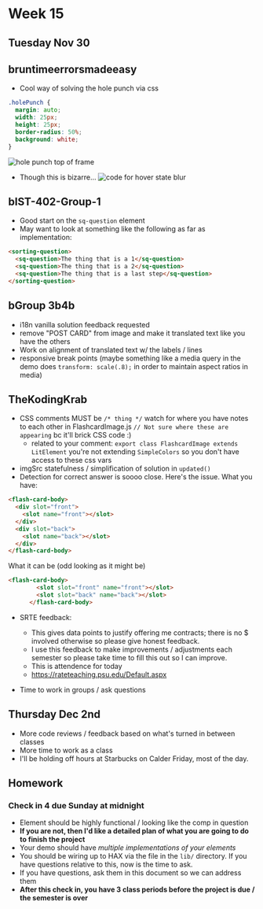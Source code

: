 # Week 15
## Tuesday Nov 30
## bruntimeerrorsmadeeasy
- Cool way of solving the hole punch via css
```css
.holePunch {
  margin: auto;
  width: 25px;
  height: 25px;
  border-radius: 50%;
  background: white;
}
```
![hole punch top of frame](https://user-images.githubusercontent.com/329735/144101750-cb92c5cd-87ed-4e02-8470-7dd2e9d21f02.png)
- Though this is bizarre...
![code for hover state blur](https://user-images.githubusercontent.com/329735/144101576-3e1a7545-4640-4533-a5ab-16b99b408f67.png)

## bIST-402-Group-1
- Good start on the `sq-question` element
- May want to look at something like the following as far as implementation:
```html
<sorting-question>
  <sq-question>The thing that is a 1</sq-question>
  <sq-question>The thing that is a 2</sq-question>
  <sq-question>The thing that is a last step</sq-question>
</sorting-question>
```
## bGroup 3b4b
- i18n vanilla solution feedback requested
- remove "POST CARD" from image and make it translated text like you have the others
- Work on alignment of translated text w/ the labels / lines
- responsive break points (maybe something like a media query in the demo does `transform: scale(.8);` in order to maintain aspect ratios in media)

## TheKodingKrab
- CSS comments MUST be `/* thing */` watch for where you have notes to each other in FlashcardImage.js `// Not sure where these are appearing` bc it'll brick CSS code :)
  - related to your comment: `export class FlashcardImage extends LitElement` you're not extending `SimpleColors` so you don't have access to these css vars
- imgSrc statefulness / simplification of solution in `updated()`
- Detection for correct answer is soooo close. Here's the issue.
What you have:
```html
<flash-card-body>
  <div slot="front">
    <slot name="front"></slot>
  </div>
  <div slot="back">
    <slot name="back"></slot>
  </div>
</flash-card-body>
```
What it can be (odd looking as it might be)
```html
<flash-card-body>
        <slot slot="front" name="front"></slot>
        <slot slot="back" name="back"></slot>
      </flash-card-body>
```

- SRTE feedback:
  - This gives data points to justify offering me contracts; there is no $ involved otherwise so please give honest feedback.
  - I use this feedback to make improvements / adjustments each semester so please take time to fill this out so I can improve.
  - This is attendence for today
  - https://rateteaching.psu.edu/Default.aspx

- Time to work in groups / ask questions

## Thursday Dec 2nd
- More code reviews / feedback based on what's turned in between classes
- More time to work as a class
- I'll be holding off hours at Starbucks on Calder Friday, most of the day.

## Homework
### Check in 4 due Sunday at midnight
- Element should be highly functional / looking like the comp in question
- **If you are not, then I'd like a detailed plan of what you are going to do to finish the project**
- Your demo should have _multiple implementations of your elements_
- You should be wiring up to HAX via the file in the `lib/` directory. If you have questions relative to this, now is the time to ask.
- If you have questions, ask them in this document so we can address them
- **After this check in, you have 3 class periods before the project is due / the semester is over**
